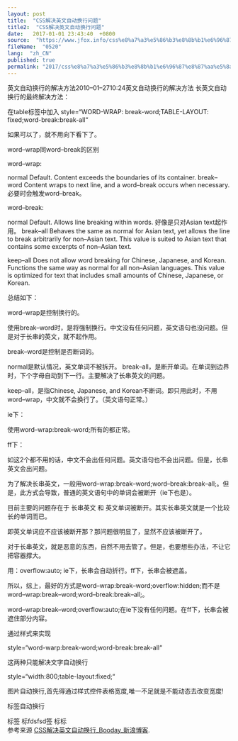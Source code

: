 ```yaml
---
layout: post
title:  "CSS解决英文自动换行问题"
title2:  "CSS解决英文自动换行问题"
date:   2017-01-01 23:43:40  +0800
source:  "https://www.jfox.info/css%e8%a7%a3%e5%86%b3%e8%8b%b1%e6%96%87%e8%87%aa%e5%8a%a8%e6%8d%a2%e8%a1%8c%e9%97%ae%e9%a2%98.html"
fileName:  "0520"
lang:  "zh_CN"
published: true
permalink: "2017/css%e8%a7%a3%e5%86%b3%e8%8b%b1%e6%96%87%e8%87%aa%e5%8a%a8%e6%8d%a2%e8%a1%8c%e9%97%ae%e9%a2%98.html"
---
```




英文自动换行的解决方法2010–01–2710:24英文自动换行的解决方法 长英文自动换行的最终解决方法：

在table标签中加入 style=“WORD-WRAP: break-word;TABLE-LAYOUT: fixed;word-break:break-all“

如果可以了，就不用向下看下了。

word–wrap同word–break的区别

word–wrap: 

normal Default. Content exceeds the boundaries of its container. 
break–word Content wraps to next line, and a word–break occurs when necessary. 必要时会触发word–break。

word–break: 

normal Default. Allows line breaking within words. 好像是只对Asian text起作用。 
break–all Behaves the same as normal for Asian text, yet allows the line to break arbitrarily for non–Asian text. This value is suited to Asian text that contains some excerpts of non–Asian text. 

keep–all Does not allow word breaking for Chinese, Japanese, and Korean. Functions the same way as normal for all non–Asian languages. This value is optimized for text that includes small amounts of Chinese, Japanese, or Korean.

总结如下：

word–wrap是控制换行的。 

使用break–word时，是将强制换行。中文没有任何问题，英文语句也没问题。但是对于长串的英文，就不起作用。

break–word是控制是否断词的。 

normal是默认情况，英文单词不被拆开。 
break–all，是断开单词。在单词到边界时，下个字母自动到下一行。主要解决了长串英文的问题。 

keep–all，是指Chinese, Japanese, and Korean不断词。即只用此时，不用word–wrap，中文就不会换行了。（英文语句正常。）

ie下：

使用word–wrap:break–word;所有的都正常。

ff下：

如这2个都不用的话，中文不会出任何问题。英文语句也不会出问题。但是，长串英文会出问题。

为了解决长串英文，一般用word–wrap:break–word;word–break:break–all;。但是，此方式会导致，普通的英文语句中的单词会被断开（ie下也是）。

目前主要的问题存在于 长串英文 和 英文单词被断开。其实长串英文就是一个比较长的单词而已。

即英文单词应不应该被断开那？那问题很明显了，显然不应该被断开了。

对于长串英文，就是恶意的东西，自然不用去管了。但是，也要想些办法，不让它把容器撑大。

用：overflow:auto; ie下，长串会自动折行。ff下，长串会被遮盖。

所以，综上，最好的方式是word–wrap:break–word;overflow:hidden;而不是word–wrap:break–word;word–break:break–all;。 

word–wrap:break–word;overflow:auto;在ie下没有任何问题。在ff下，长串会被遮住部分内容。

通过样式来实现

style=“word-warp:break-word;word-break:break-all“

这两种只能解决文字自动换行

style=“width:800;table-layout:fixed;“

图片自动换行,首先得通过样式控件表格宽度,唯一不足就是不能动态去改变宽度!

<span>标签自动换行

<style type=“text/css“>
<!–

body{font–size:12px; color:#fff;}

div{width:110px; background:#000;}

span{padding:10px;white–space:nowrap;}
–>
</style>
</head>
<body>
<div>
<span>标签</span>
<span>标fdsfsd签</span>
<span>标标</span>
</div

参考来源 [CSS解决英文自动换行_Booday_新浪博客](http://blog.sina.com.cn/s/blog_44ad44b20100tfg3.html).
